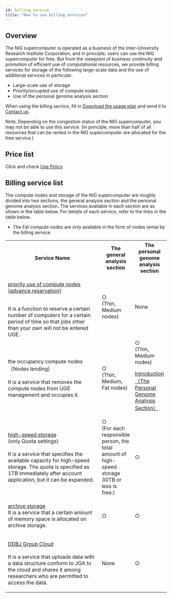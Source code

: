 ```yaml
---
id: billing_service
title: "How to use billing services"
---
```


## Overview

The NIG supercomputer is operated as a business of the Inter-University Research Institute Corporation, and in principle, users can use the NIG supercomputer for free. But from the viewpoint of business continuity and promotion of efficient use of computational resources, we provide billing services for storage of the following large-scale data and the use of additional services in particular. 

- Large-scale use of storage
- Priority/occupied use of compute nodes
- Use of the personal genome analysis section

When using the billing service, fill in [Download the usage plan](/application/resource_extension) and send it to [Contact us](/application/reference).

Note: Depending on the congestion status of the NIG supercomputer, you may not be able to use this service. (In principle, more than half of all resources that can be rented in the NIG supercomputer are allocated for the free service.)


## Price list
Click and check [Use Policy](/application/use_policy)

## Billing service list

The compute nodes and storage of the NIG supercomputer are roughly divided into two sections, the general analysis section and the personal genome analysis section. The services available in each section are as shown in the table below. For details of each service, refer to the links in the table below.

- The Fat compute nodes are only available in the form of nodes rental by the billing service.






<table>
<tr>
<th width="350">Service Name</th>
<th>The general analysis section</th>
<th>The personal genome analysis section</th>
</tr>

<tr>
<td>

[priority use of compute nodes (advance reservation)](/general_analysis_division/advance_reservation)
<br />

<br />
It is a function to reserve a certain number of computers for a certain period of time so that jobs other than your own will not be entered UGE.
</td>
<td>
○
<br />
(Thin, Medium nodes) 
</td>
<td>
None
</td>
</tr>

<tr>
<td>
the occupancy compute nodes<br />
（Nodes lending)<br />
<br />
It is a service that removes the compute nodes from UGE management and occupies it.
</td>
<td>
○
<br/>
(Thin, Medium, Fat nodes) 	
</td>
<td>
○ 
<br />
(Thin, Medium nodes)
<br />

[Introduction（The Personal Genome Analysis Section）](/personal_genome_division/pg_introduction) 
</td>
</tr>

<tr>
<td>

[high-speed storage](/general_analysis_division/largescale_storage)<br />
(only Quota settings)<br />
<br />
It is a service that specifies the available capacity for high-speed storage. The quota is specified as 1TB immediately after account application, but it can be expanded.
</td>
<td>
○
<br />
(For each responsible person, the total amount of high-speed storage 30TB or less is free.)
</td>
<td>
○
</td>
</tr>

<tr>
<td>

[archive storage](/general_analysis_division/largescale_storage)
<br />
It is a service that a certain amount of memory space is allocated on archive storage.
</td>
<td>
○
</td>
<td>
○
</td>
</tr>

<tr>
<td>

[DDBJ Group Cloud](/personal_genome_division/group_cloud)<br />
<br />
It is a service that uploads data with a data structure conform to JGA to the cloud and shares it among researchers who are permitted to access the data.
</td>
<td>
None
</td>
<td>
○
</td>
</tr>

</table>

